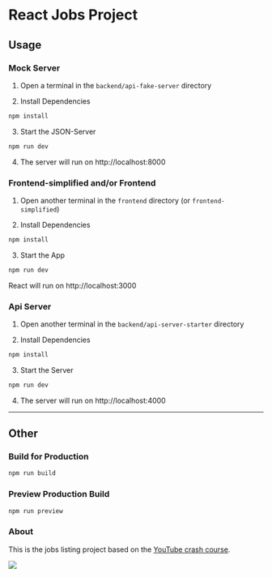 # React Jobs Project

## Usage


### Mock Server

1. Open a terminal in the `backend/api-fake-server` directory

2. Install Dependencies

```bash
npm install
```

3. Start the JSON-Server

```bash
npm run dev
```

4. The server will run on http://localhost:8000

### Frontend-simplified and/or Frontend

1. Open another terminal in the `frontend` directory (or `frontend-simplified`)

2. Install Dependencies 

```bash
npm install
```

3. Start the App

```bash
npm run dev
```

React will run on http://localhost:3000


### Api Server

1. Open another terminal in the `backend/api-server-starter` directory

2. Install Dependencies

```bash
npm install
```

3. Start the Server

```bash
npm run dev
```

4. The server will run on http://localhost:4000

---
## Other

### Build for Production

```bash
npm run build
```

### Preview Production Build

```bash
npm run preview
```

### About 
This is the jobs listing project based on the [YouTube crash course](https://youtu.be/LDB4uaJ87e0).

<img src="public/screen.png" />